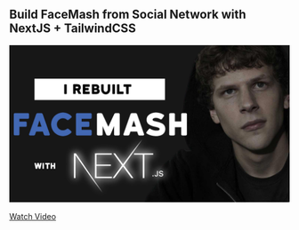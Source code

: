 ## Build FaceMash from Social Network with NextJS + TailwindCSS
![screenshot.jpg](screenshot.jpg)

<a href="https://www.youtube.com/watch?v=bG88qVHGGic&t=12s">Watch Video</a>
